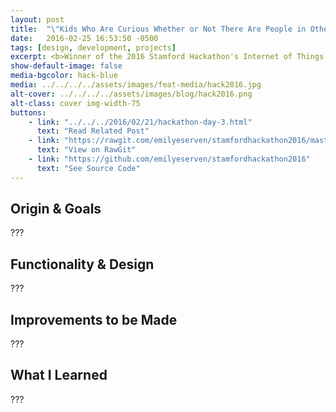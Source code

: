 ```yaml
---
layout: post
title:  "\"Kids Who Are Curious Whether or Not There Are People in Other Rooms, Specifically Those With Motion Sensors.\""
date:   2016-02-25 16:53:50 -0500
tags: [design, development, projects]
excerpt: <b>Winner of the 2016 Stamford Hackathon's Internet of Things category.</b> - <i>"My hope for these little blog posts is to document my process and hopefully be able to learn from it in retrospect when I do another portfolio."</i>
show-default-image: false
media-bgcolor: hack-blue
media: ../../../../assets/images/feat-media/hack2016.jpg
alt-cover: ../../../../assets/images/blog/hack2016.png
alt-class: cover img-width-75
buttons:
    - link: "../../../2016/02/21/hackathon-day-3.html"
      text: "Read Related Post"
    - link: "https://rawgit.com/emilyeserven/stamfordhackathon2016/master/index.html"
      text: "View on RawGit"
    - link: "https://github.com/emilyeserven/stamfordhackathon2016"
      text: "See Source Code"
---
```


## Origin & Goals

???

## Functionality & Design

???

## Improvements to be Made

???

## What I Learned

???
